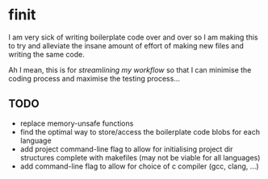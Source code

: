 # finit
I am very sick of writing boilerplate code over and over so I am making this to try and alleviate the
insane amount of effort of making new files and writing the same code.

Ah I mean, this is for *streamlining my workflow* so that I can minimise the coding process and maximise
the testing process...

## TODO
- replace memory-unsafe functions
- find the optimal way to store/access the boilerplate code blobs for each language
- add project command-line flag to allow for initialising project dir structures complete with makefiles (may not be viable for all languages)
- add command-line flag to allow for choice of c compiler (gcc, clang, ...)
